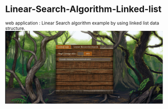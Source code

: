 # Linear-Search-Algorithm-Linked-list
web application : Linear Search algorithm example by using linked list data structure.
![](https://github.com/zeynelOzkale/Linear-Search-Algorithm-Linked-list/blob/master/img/alg1.gif)

